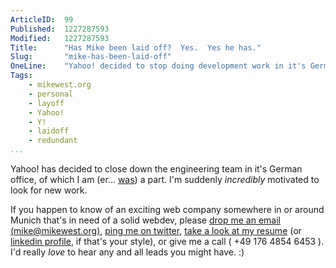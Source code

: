 ```yaml
---
ArticleID:  99
Published:  1227287593
Modified:   1227287593
Title:      "Has Mike been laid off?  Yes.  Yes he has."
Slug:       "mike-has-been-laid-off"
OneLine:    "Yahoo! decided to stop doing development work in it's German offices, which leaves me in a bit of a bind.  I'm suddenly _incredibly_ motivated to look for new work.  If you've got leads for me, please [drop an email (mike@mikewest.org)][mailto:mike@mikewest.org]"
Tags:       
    - mikewest.org
    - personal
    - layoff
    - Yahoo!
    - Y!
    - laidoff
    - redundant
...
```

Yahoo! has decided to close down the engineering team in it's German office, of which I am (er... [was][hmblo]) a part.  I'm suddenly _incredibly_ motivated to look for new work.

If you happen to know of an exciting web company somewhere in or around Munich that's in need of a solid webdev, please [drop me an email (mike@mikewest.org)][mail], [ping me on twitter][tweet], [take a look at my resume][resume] (or [linkedin profile][li], if that's your style), or give me a call ( +49 176 4854 6453 ).  I'd really _love_ to hear any and all leads you might have.  :)


[mail]:     mailto:mike@mikewest.org
[tweet]:    http://twitter.com/mikewest
[resume]:   /resume
[hmblo]:    http://hasmikebeenlaidoff.info/
[li]:       http://www.linkedin.com/in/mikewestorg